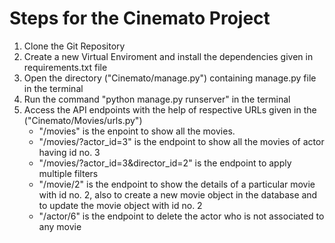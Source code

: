 # Steps for the Cinemato Project

1. Clone the Git Repository
2. Create a new Virtual Enviroment and install the dependencies given in requirements.txt file
3. Open the directory ("Cinemato/manage.py") containing manage.py file in the terminal
4. Run the command "python manage.py runserver" in the terminal
5. Access the API endpoints with the help of respective URLs given in the ("Cinemato/Movies/urls.py")
   - "/movies" is the enpoint to show all the movies.
   - "/movies/?actor_id=3" is the endpoint to show all the movies of actor having id no. 3
   - "/movies/?actor_id=3&director_id=2" is the endpoint to apply multiple filters
   - "/movie/2" is the endpoint to show the details of a particular movie with id no. 2, also to create a new movie object in the database and to update the movie object with id no. 2
   - "/actor/6" is the endpoint to delete the actor who is not associated to any movie
